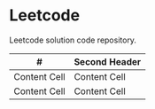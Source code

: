 # Leetcode
Leetcode solution code repository.

| #  | Second Header |
| ------------- | ------------- |
| Content Cell  | Content Cell  |
| Content Cell  | Content Cell  |
